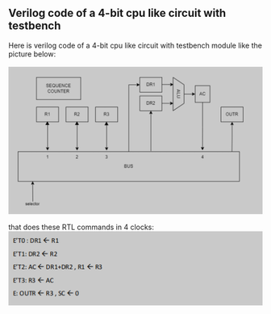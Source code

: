 ## Verilog code of a 4-bit cpu like circuit with testbench

Here is verilog code of a 4-bit cpu like circuit with testbench module like the picture below:  
<br>
![Alt text](image.png)

that does these RTL commands in 4 clocks:  
![Alt text](image-1.png)